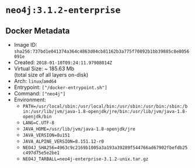 # `neo4j:3.1.2-enterprise`

## Docker Metadata

- Image ID: `sha256:737bd1e041374a364c4863d04cb81162b3a775f70892b1bb39885c8e8056091e`
- Created: `2018-01-10T09:24:11.97908014Z`
- Virtual Size: ~ 185.63 Mb  
  (total size of all layers on-disk)
- Arch: `linux`/`amd64`
- Entrypoint: `["/docker-entrypoint.sh"]`
- Command: `["neo4j"]`
- Environment:
  - `PATH=/usr/local/sbin:/usr/local/bin:/usr/sbin:/usr/bin:/sbin:/bin:/usr/lib/jvm/java-1.8-openjdk/jre/bin:/usr/lib/jvm/java-1.8-openjdk/bin`
  - `LANG=C.UTF-8`
  - `JAVA_HOME=/usr/lib/jvm/java-1.8-openjdk/jre`
  - `JAVA_VERSION=8u151`
  - `JAVA_ALPINE_VERSION=8.151.12-r0`
  - `NEO4J_SHA256=4963c9c2169b1005a3a193a39289f544766ad67902fbefdb25c497d75e5e2be1`
  - `NEO4J_TARBALL=neo4j-enterprise-3.1.2-unix.tar.gz`
